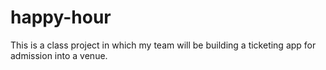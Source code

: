 # happy-hour
This is a class project in which my team will be building a ticketing app for admission into a venue.

